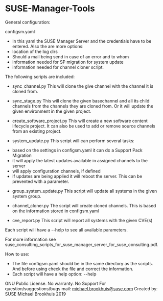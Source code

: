 # SUSE-Manager-Tools

General configuration:

configsm.yaml
- In this yaml the SUSE Manager Server and the credentials have to be entered. Also the are more options:
- location of the log dirs
- Should a mail being send in case of an error and to whom
- information needed for SP migration for system update
- information needed for channel cloner script.


The following scripts are included:
- sync_channel.py
This will clone the give channel with the channel it is cloned from.

- sync_stage.py
This will clone the given basechannel and all its child channels from the channels they are cloned from. Or it will update the given environment in the given project.

- create_software_project.py
This will create a new software content lifecycle project. It can also be used to add or remove source channels from an existing project.

- system_update.py
This script will can perform several tasks:
* based on the settings in configsm.yaml it can do a Support Pack Migration
* it will apply the latest updates available in assigned channels to the server
* will apply configuration channels, if defined
* if updates are being applied it will reboot the server. This can be prevented with a parameter.

- group_system_update.py
This script will update all systems in the given system group.

- channel_cloner.py
The script will create cloned channels. This is based on the information stored in configsm.yaml

- cve_report.py
This script will report all systems with the given CVE(s)

Each script will have a --help to see all available parameters.

For more information see suse_consulting_scripts_for_suse_manager_server_for_suse_consulting.pdf.

How to use:
- The file configsm.yaml should be in the same directory as the scripts. And before using check the file and correct the information.
- Each script will have a help option: --help 

GNU Public License. No warranty. No Support 
For question/suggestions/bugs mail: michael.brookhuis@suse.com
Created by: SUSE Michael Brookhuis 2019




